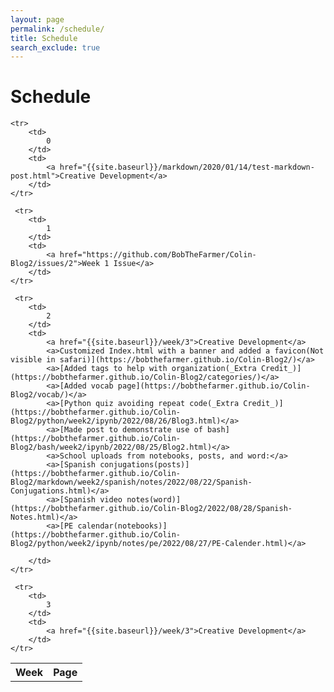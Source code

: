 ```yaml
---
layout: page
permalink: /schedule/
title: Schedule
search_exclude: true
---
```


# Schedule
<table>
    <tr>
     <th>Week</th>
     <th>Page</th>
    </tr>

    <tr>
        <td>
            0
        </td>
        <td>
            <a href="{{site.baseurl}}/markdown/2020/01/14/test-markdown-post.html">Creative Development</a>
        </td>
    </tr>
    
     <tr>
        <td>
            1
        </td>
        <td>
            <a href="https://github.com/BobTheFarmer/Colin-Blog2/issues/2">Week 1 Issue</a>
        </td>
    </tr>
    
     <tr>
        <td>
            2
        </td>
        <td>
            <a href="{{site.baseurl}}/week/3">Creative Development</a>
            <a>Customized Index.html with a banner and added a favicon(Not visible in safari)](https://bobthefarmer.github.io/Colin-Blog2/)</a>
            <a>[Added tags to help with organization(_Extra Credit_)](https://bobthefarmer.github.io/Colin-Blog2/categories/)</a>
            <a>[Added vocab page](https://bobthefarmer.github.io/Colin-Blog2/vocab/)</a>
            <a>[Python quiz avoiding repeat code(_Extra Credit_)](https://bobthefarmer.github.io/Colin-Blog2/python/week2/ipynb/2022/08/26/Blog3.html)</a>
            <a>[Made post to demonstrate use of bash](https://bobthefarmer.github.io/Colin-Blog2/bash/week2/ipynb/2022/08/25/Blog2.html)</a>
            <a>School uploads from notebooks, posts, and word:</a>
            <a>[Spanish conjugations(posts)](https://bobthefarmer.github.io/Colin-Blog2/markdown/week2/spanish/notes/2022/08/22/Spanish-Conjugations.html)</a>
            <a>[Spanish video notes(word)](https://bobthefarmer.github.io/Colin-Blog2/2022/08/28/Spanish-Notes.html)</a>
            <a>[PE calendar(notebooks)](https://bobthefarmer.github.io/Colin-Blog2/python/week2/ipynb/notes/pe/2022/08/27/PE-Calender.html)</a>

        </td>
    </tr>
    
     <tr>
        <td>
            3
        </td>
        <td>
            <a href="{{site.baseurl}}/week/3">Creative Development</a>
        </td>
    </tr>
</table>